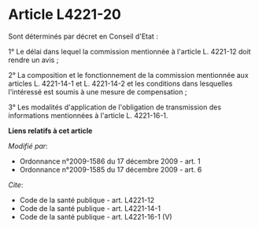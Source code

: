 # Article L4221-20

Sont déterminés par décret en Conseil d'Etat : 

1° Le délai dans lequel la commission mentionnée à l'article L. 4221-12 doit rendre un avis ; 

2° La composition et le fonctionnement de la commission mentionnée aux articles L. 4221-14-1 et L. 4221-14-2 et les
conditions dans lesquelles l'intéressé est soumis à une mesure de compensation ; 

3° Les modalités d'application de l'obligation de transmission des informations mentionnées à l'article L. 4221-16-1.

**Liens relatifs à cet article**

_Modifié par_:

  - Ordonnance n°2009-1586 du 17 décembre 2009 - art. 1
  - Ordonnance n°2009-1585 du 17 décembre 2009 - art. 6

_Cite_:

  - Code de la santé publique - art. L4221-12
  - Code de la santé publique - art. L4221-14-1
  - Code de la santé publique - art. L4221-16-1 (V)
